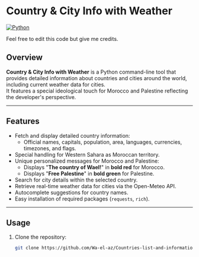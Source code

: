 # Country & City Info with Weather

[![Python](https://img.shields.io/badge/Python-3.7%2B-blue.svg)](https://www.python.org/)

Feel free to edit this code but give me credits.
## Overview

**Country & City Info with Weather** is a Python command-line tool that provides detailed information about countries and cities around the world, including current weather data for cities.  
It features a special ideological touch for Morocco and Palestine reflecting the developer's perspective.

---

## Features

- Fetch and display detailed country information:  
  - Official names, capitals, population, area, languages, currencies, timezones, and flags.
- Special handling for Western Sahara as Moroccan territory.
- Unique personalized messages for Morocco and Palestine:
  - Displays "**The country of Wael!**" in **bold red** for Morocco.
  - Displays "**Free Palestine**" in **bold green** for Palestine.
- Search for city details within the selected country.
- Retrieve real-time weather data for cities via the Open-Meteo API.
- Autocomplete suggestions for country names.
- Easy installation of required packages (`requests`, `rich`).

---

## Usage

1. Clone the repository:
   ```bash
   git clone https://github.com/Wa-el-az/Countries-list-and-informations
